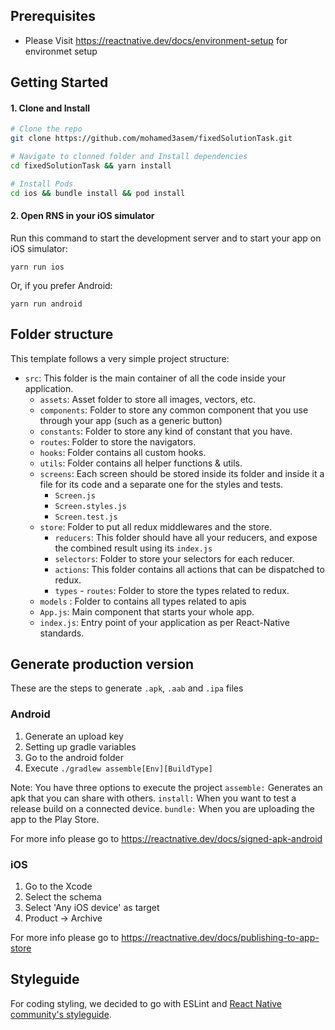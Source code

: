## Prerequisites

- Please Visit https://reactnative.dev/docs/environment-setup for environmet setup

## Getting Started

#### 1. Clone and Install

```bash
# Clone the repo
git clone https://github.com/mohamed3asem/fixedSolutionTask.git

# Navigate to clonned folder and Install dependencies
cd fixedSolutionTask && yarn install

# Install Pods
cd ios && bundle install && pod install
```

#### 2. Open RNS in your iOS simulator

Run this command to start the development server and to start your app on iOS simulator:
```
yarn run ios
```

Or, if you prefer Android:
```
yarn run android
```

## Folder structure

This template follows a very simple project structure:

- `src`: This folder is the main container of all the code inside your application.
  - `assets`: Asset folder to store all images, vectors, etc.
  - `components`: Folder to store any common component that you use through your app (such as a generic button)
  - `constants`: Folder to store any kind of constant that you have.
  - `routes`: Folder to store the navigators.  
  - `hooks`: Folder contains all custom hooks. 
  - `utils`: Folder contains all helper functions & utils.  
  - `screens`: Each screen should be stored inside its folder and inside it a file for its code and a separate one for the styles and tests.
      - `Screen.js`
      - `Screen.styles.js`
      - `Screen.test.js`
  - `store`: Folder to put all redux middlewares and the store.
    - `reducers`: This folder should have all your reducers, and expose the combined result using its `index.js`
    - `selectors`: Folder to store your selectors for each reducer.
    - `actions`: This folder contains all actions that can be dispatched to redux.
    - `types`   - `routes`: Folder to store the types related to redux.
  - `models` : Folder to contains all types related to apis
  - `App.js`: Main component that starts your whole app.
  - `index.js`: Entry point of your application as per React-Native standards.

## Generate production version

These are the steps to generate `.apk`, `.aab` and `.ipa` files

### Android

1. Generate an upload key
2. Setting up gradle variables
3. Go to the android folder
4. Execute `./gradlew assemble[Env][BuildType]`

Note: You have three options to execute the project
`assemble:` Generates an apk that you can share with others.
`install:` When you want to test a release build on a connected device.
`bundle:` When you are uploading the app to the Play Store.

For more info please go to https://reactnative.dev/docs/signed-apk-android

### iOS

1. Go to the Xcode
2. Select the schema
3. Select 'Any iOS device' as target
4. Product -> Archive

For more info please go to https://reactnative.dev/docs/publishing-to-app-store

## Styleguide

For coding styling, we decided to go with ESLint and [React Native community's styleguide](https://github.com/facebook/react-native/tree/master/packages/eslint-config-react-native-community#readme).


